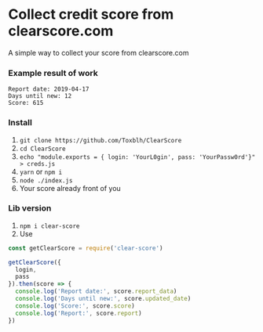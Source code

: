 # Collect credit score from clearscore.com
A simple way to collect your score from clearscore.com

### Example result of work
```
Report date: 2019-04-17
Days until new: 12
Score: 615
```

### Install
1. `git clone https://github.com/Toxblh/ClearScore`
2. `cd ClearScore`
3. `echo "module.exports = { login: 'YourL0gin', pass: 'YourPassw0rd'}" > creds.js`
4. `yarn` or `npm i`
5. `node ./index.js`
6. Your score already front of you

### Lib version
1. `npm i clear-score`
2. Use
```js
const getClearScore = require('clear-score')

getClearScore({
  login,
  pass
}).then(score => {
  console.log('Report date:', score.report_data)
  console.log('Days until new:', score.updated_date)
  console.log('Score:', score.score)
  console.log('Report:', score.report)
})
```
